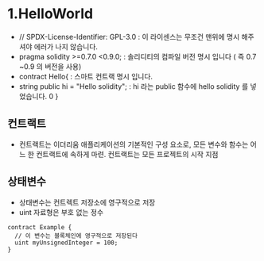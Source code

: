 # 1.HelloWorld
- // SPDX-License-Identifier: GPL-3.0 : 이 라이센스는 무조건 맨위에 명시 해주셔야 에러가 나지 않습니다.
- pragma solidity >=0.7.0 <0.9.0; : 솔리디티의 컴파일 버전 명시 입니다 ( 즉 0.7 ~0.9 의 버전을 사용)
- contract Hello{ : 스마트 컨트랙 명시 입니다. 
 - string public hi = "Hello solidity";  : hi 라는 public 함수에 hello solidity 를 넣었습니다. 
0 }
## 컨트랙트 
- 컨트랙트는 이더리움 애플리케이션의 기본적인 구성 요소로, 모든 변수와 함수는 어느 한 컨트랙트에 속하게 마련. 컨트랙트는 모든 프로젝트의 시작 지점
## 상태변수 
- 상태변수는 컨트렉트 저장소에 영구적으로 저장
- uint 자료형은 부호 없는 정수
```solidity
contract Example {
  // 이 변수는 블록체인에 영구적으로 저장된다
  uint myUnsignedInteger = 100;
}
```